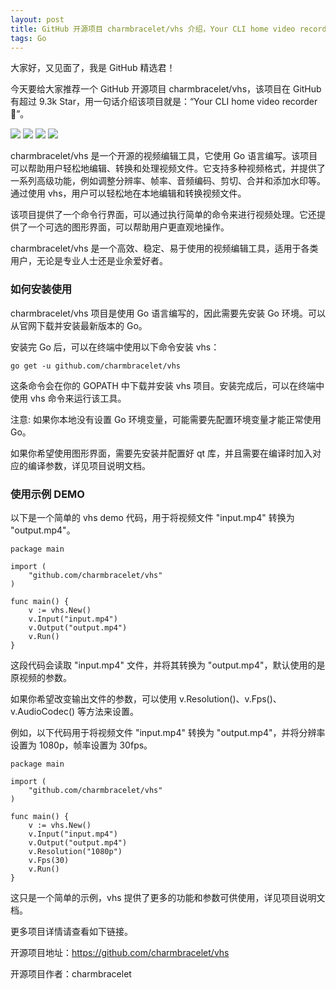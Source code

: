 ```yaml
---
layout: post
title: GitHub 开源项目 charmbracelet/vhs 介绍，Your CLI home video recorder
tags: Go
---
```


大家好，又见面了，我是 GitHub 精选君！

今天要给大家推荐一个 GitHub 开源项目 charmbracelet/vhs，该项目在 GitHub 有超过 9.3k Star，用一句话介绍该项目就是：“Your CLI home video recorder 📼”。

![](https://user-images.githubusercontent.com/42545625/198402537-12ca2f6c-0779-4eb8-a67c-8db9cb3df13c.png#gh-dark-mode-only)
![](https://godoc.org/github.com/golang/gddo?status.svg)
![](https://stuff.charm.sh/vhs/examples/neofetch_3.gif)
![](https://stuff.charm.sh/vhs/examples/demo.gif)

charmbracelet/vhs 是一个开源的视频编辑工具，它使用 Go 语言编写。该项目可以帮助用户轻松地编辑、转换和处理视频文件。它支持多种视频格式，并提供了一系列高级功能，例如调整分辨率、帧率、音频编码、剪切、合并和添加水印等。通过使用 vhs，用户可以轻松地在本地编辑和转换视频文件。

该项目提供了一个命令行界面，可以通过执行简单的命令来进行视频处理。它还提供了一个可选的图形界面，可以帮助用户更直观地操作。

charmbracelet/vhs 是一个高效、稳定、易于使用的视频编辑工具，适用于各类用户，无论是专业人士还是业余爱好者。


### 如何安装使用

charmbracelet/vhs 项目是使用 Go 语言编写的，因此需要先安装 Go 环境。可以从官网下载并安装最新版本的 Go。

安装完 Go 后，可以在终端中使用以下命令安装 vhs：

```
go get -u github.com/charmbracelet/vhs
```

这条命令会在你的 GOPATH 中下载并安装 vhs 项目。安装完成后，可以在终端中使用 vhs 命令来运行该工具。

注意: 如果你本地没有设置 Go 环境变量，可能需要先配置环境变量才能正常使用 Go。

如果你希望使用图形界面，需要先安装并配置好 qt 库，并且需要在编译时加入对应的编译参数，详见项目说明文档。


### 使用示例 DEMO

以下是一个简单的 vhs demo 代码，用于将视频文件 "input.mp4" 转换为 "output.mp4"。
```
package main

import (
    "github.com/charmbracelet/vhs"
)

func main() {
    v := vhs.New()
    v.Input("input.mp4")
    v.Output("output.mp4")
    v.Run()
}
```

这段代码会读取 "input.mp4" 文件，并将其转换为 "output.mp4"，默认使用的是原视频的参数。

如果你希望改变输出文件的参数，可以使用 v.Resolution()、v.Fps()、v.AudioCodec() 等方法来设置。

例如，以下代码用于将视频文件 "input.mp4" 转换为 "output.mp4"，并将分辨率设置为 1080p，帧率设置为 30fps。
```
package main

import (
    "github.com/charmbracelet/vhs"
)

func main() {
    v := vhs.New()
    v.Input("input.mp4")
    v.Output("output.mp4")
    v.Resolution("1080p")
    v.Fps(30)
    v.Run()
}
```

这只是一个简单的示例，vhs 提供了更多的功能和参数可供使用，详见项目说明文档。


更多项目详情请查看如下链接。

开源项目地址：https://github.com/charmbracelet/vhs  

开源项目作者：charmbracelet

